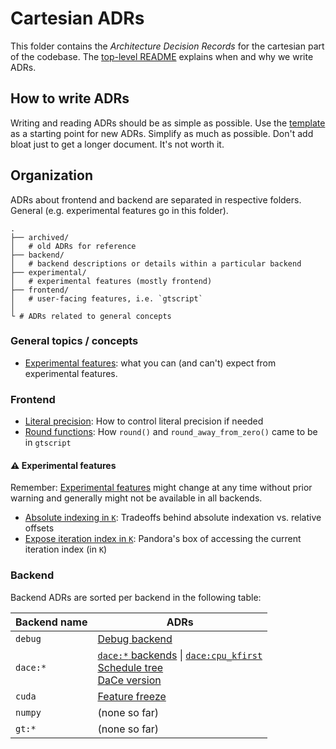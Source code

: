 # Cartesian ADRs

This folder contains the _Architecture Decision Records_ for the cartesian part of the codebase. The [top-level README](../README.md) explains when and why we write ADRs.

## How to write ADRs

Writing and reading ADRs should be as simple as possible. Use the [template](../Template.md) as a starting point for new ADRs. Simplify as much as possible. Don't add bloat just to get a longer document. It's not worth it.

## Organization

ADRs about frontend and backend are separated in respective folders. General (e.g. experimental features go in this folder).

```none
.
├── archived/
│   # old ADRs for reference
├── backend/
│   # backend descriptions or details within a particular backend
├── experimental/
│   # experimental features (mostly frontend)
├── frontend/
│   # user-facing features, i.e. `gtscript`
│
└ # ADRs related to general concepts
```

### General topics / concepts

- [Experimental features](./experimental-features.md): what you can (and can't) expect from experimental features.

### Frontend

- [Literal precision](./frontend/literal-precision.md): How to control literal precision if needed
- [Round functions](./frontend/round-functions.md): How `round()` and `round_away_from_zero()` came to be in `gtscript`

#### ⚠️ Experimental features

Remember: [Experimental features](./experimental-features.md) might change at any time without prior warning and generally might not be available in all backends.

- [Absolute indexing in `K`](./experimental/indexing-absolute-k.md): Tradeoffs behind absolute indexation vs. relative offsets
- [Expose iteration index in `K`](./experimental/iteration-index-k.md): Pandora's box of accessing the current iteration index (in `K`)

### Backend

Backend ADRs are sorted per backend in the following table:

| Backend name | ADRs                                                                                                                                                                                               |
| ------------ | -------------------------------------------------------------------------------------------------------------------------------------------------------------------------------------------------- |
| `debug`      | [Debug backend](./backend/debug.md)                                                                                                                                                                |
| `dace:*`     | [`dace:*` backends](./backend/dace.md) \| [`dace:cpu_kfirst`](./backend/dace-cpu-kfirst.md) <br/> [Schedule tree](./backend/dace-schedule-tree.md) <br/> [DaCe version](./backend/dace-version.md) |
| `cuda`       | [Feature freeze](./backend/cuda-feature-freeze.md)                                                                                                                                                 |
| `numpy`      | (none so far)                                                                                                                                                                                      |
| `gt:*`       | (none so far)                                                                                                                                                                                      |

